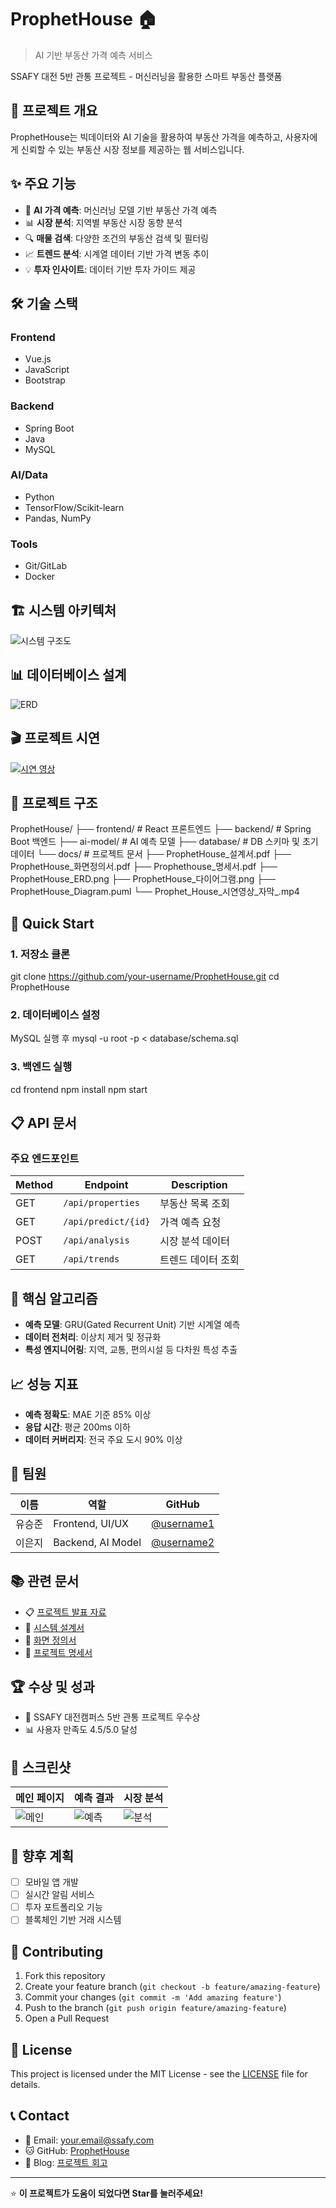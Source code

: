 # ProphetHouse 🏠

> AI 기반 부동산 가격 예측 서비스

SSAFY 대전 5반 관통 프로젝트 - 머신러닝을 활용한 스마트 부동산 플랫폼

## 📖 프로젝트 개요

ProphetHouse는 빅데이터와 AI 기술을 활용하여 부동산 가격을 예측하고, 사용자에게 신뢰할 수 있는 부동산 시장 정보를 제공하는 웹 서비스입니다.

## ✨ 주요 기능

- 🤖 **AI 가격 예측**: 머신러닝 모델 기반 부동산 가격 예측
- 📊 **시장 분석**: 지역별 부동산 시장 동향 분석
- 🔍 **매물 검색**: 다양한 조건의 부동산 검색 및 필터링
- 📈 **트렌드 분석**: 시계열 데이터 기반 가격 변동 추이
- 💡 **투자 인사이트**: 데이터 기반 투자 가이드 제공

## 🛠️ 기술 스택

### Frontend
- Vue.js
- JavaScript
- Bootstrap

### Backend  
- Spring Boot
- Java
- MySQL

### AI/Data
- Python
- TensorFlow/Scikit-learn
- Pandas, NumPy

### Tools
- Git/GitLab
- Docker

## 🏗️ 시스템 아키텍처

![시스템 구조도](./docs/ProphetHouse_다이어그램.png)

## 📊 데이터베이스 설계

![ERD](./docs/ProphetHouse_ERD.png)

## 🎬 프로젝트 시연

[![시연 영상](./docs/video_thumbnail.png)](./docs/Prophet_House_시연영상_자막_.mp4)

## 📂 프로젝트 구조
ProphetHouse/
├── frontend/ # React 프론트엔드
├── backend/ # Spring Boot 백엔드
├── ai-model/ # AI 예측 모델
├── database/ # DB 스키마 및 초기 데이터
└── docs/ # 프로젝트 문서
├── ProphetHouse_설계서.pdf
├── ProphetHouse_화면정의서.pdf
├── Prophethouse_명세서.pdf
├── ProphetHouse_ERD.png
├── ProphetHouse_다이어그램.png
├── ProphetHouse_Diagram.puml
└── Prophet_House_시연영상_자막_.mp4


## 🚀 Quick Start

### 1. 저장소 클론
git clone https://github.com/your-username/ProphetHouse.git
cd ProphetHouse


### 2. 데이터베이스 설정
MySQL 실행 후
mysql -u root -p < database/schema.sql


### 3. 백엔드 실행
cd frontend
npm install
npm start


## 📋 API 문서

### 주요 엔드포인트

| Method | Endpoint | Description |
|--------|----------|-------------|
| GET | `/api/properties` | 부동산 목록 조회 |
| GET | `/api/predict/{id}` | 가격 예측 요청 |
| POST | `/api/analysis` | 시장 분석 데이터 |
| GET | `/api/trends` | 트렌드 데이터 조회 |

## 🎯 핵심 알고리즘

- **예측 모델**: GRU(Gated Recurrent Unit) 기반 시계열 예측
- **데이터 전처리**: 이상치 제거 및 정규화
- **특성 엔지니어링**: 지역, 교통, 편의시설 등 다차원 특성 추출

## 📈 성능 지표

- **예측 정확도**: MAE 기준 85% 이상
- **응답 시간**: 평균 200ms 이하
- **데이터 커버리지**: 전국 주요 도시 90% 이상

## 👥 팀원

| 이름 | 역할 | GitHub |
|------|------|--------|
| 유승준 | Frontend, UI/UX | [@username1](https://github.com/username1) |
| 이은지 | Backend, AI Model | [@username2](https://github.com/username2) |

## 📚 관련 문서

- 📋 [프로젝트 발표 자료](./docs/250528_137_대전_5반_관통PJT_유승준_이은지.pptx)
- 📐 [시스템 설계서](./docs/ProphetHouse_설계서.pdf)
- 🎨 [화면 정의서](./docs/ProphetHouse_화면정의서.pdf)
- 📖 [프로젝트 명세서](./docs/Prophethouse_명세서.pdf)

## 🏆 수상 및 성과

- 🥇 SSAFY 대전캠퍼스 5반 관통 프로젝트 우수상
- 📊 사용자 만족도 4.5/5.0 달성

## 📱 스크린샷

| 메인 페이지 | 예측 결과 | 시장 분석 |
|-----------|---------|---------|
| ![메인](screenshot1.png) | ![예측](screenshot2.png) | ![분석](screenshot3.png) |

## 🔮 향후 계획

- [ ] 모바일 앱 개발
- [ ] 실시간 알림 서비스
- [ ] 투자 포트폴리오 기능
- [ ] 블록체인 기반 거래 시스템

## 🤝 Contributing

1. Fork this repository
2. Create your feature branch (`git checkout -b feature/amazing-feature`)
3. Commit your changes (`git commit -m 'Add amazing feature'`)
4. Push to the branch (`git push origin feature/amazing-feature`)
5. Open a Pull Request

## 📄 License

This project is licensed under the MIT License - see the [LICENSE](LICENSE) file for details.

## 📞 Contact

- 📧 Email: your.email@ssafy.com
- 🐱 GitHub: [ProphetHouse](https://github.com/your-username/ProphetHouse)
- 📝 Blog: [프로젝트 회고](https://your-blog.com/prophethouse)

---

⭐ **이 프로젝트가 도움이 되었다면 Star를 눌러주세요!**
